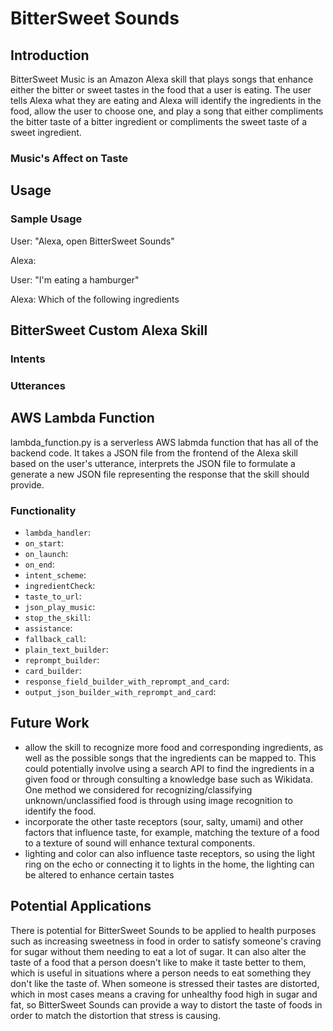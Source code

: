 # BitterSweet Sounds

## Introduction

BitterSweet Music is an Amazon Alexa skill that plays songs that enhance either the bitter or sweet tastes in the food that a user is eating.  The user tells Alexa what they are eating and Alexa will identify the ingredients in the food, allow the user to choose one, and play a song that either compliments the bitter taste of a bitter ingredient or compliments the sweet taste of a sweet ingredient.

### Music's Affect on Taste



## Usage

### Sample Usage

User: "Alexa, open BitterSweet Sounds"

Alexa:

User: "I'm eating a hamburger"

Alexa: Which of the following ingredients

## BitterSweet Custom Alexa Skill

### Intents

### Utterances

## AWS Lambda Function

lambda_function.py is a serverless AWS labmda function that has all of the backend code.  It takes a JSON file from the frontend of the Alexa skill based on the user's utterance, interprets the JSON file to formulate a generate a new JSON file representing the response that the skill should provide.

### Functionality
* `lambda_handler`:
* `on_start`:
* `on_launch`:
* `on_end`:
* `intent_scheme`:
* `ingredientCheck`:
* `taste_to_url`:
* `json_play_music`:
* `stop_the_skill`:
* `assistance`:
* `fallback_call`:
* `plain_text_builder`:
* `reprompt_builder`:
* `card_builder`:
* `response_field_builder_with_reprompt_and_card`:
* `output_json_builder_with_reprompt_and_card`:

## Future Work

* allow the skill to recognize more food and corresponding ingredients, as well as the possible songs that the ingredients can be mapped to.  This could potentially involve using a search API to find the ingredients in a given food or through consulting a knowledge base such as Wikidata.  One method we considered for recognizing/classifying unknown/unclassified food is through using image recognition to identify the food.
* incorporate the other taste receptors (sour, salty, umami) and other factors that influence taste, for example, matching the texture of a food to a texture of sound will enhance textural components.
* lighting and color can also influence taste receptors, so using the light ring on the echo or connecting it to lights in the home, the lighting can be altered to enhance certain tastes

## Potential Applications

There is potential for BitterSweet Sounds to be applied to health purposes such as increasing sweetness in food in order to satisfy someone's craving for sugar without them needing to eat a lot of sugar. It can also alter the taste of a food that a person doesn't like to make it taste better to them, which is useful in situations where a person needs to eat something they don't like the taste of. When someone is stressed their tastes are distorted, which in most cases means a craving for unhealthy food high in sugar and fat, so BitterSweet Sounds can provide a way to distort the taste of foods in order to match the distortion that stress is causing.
